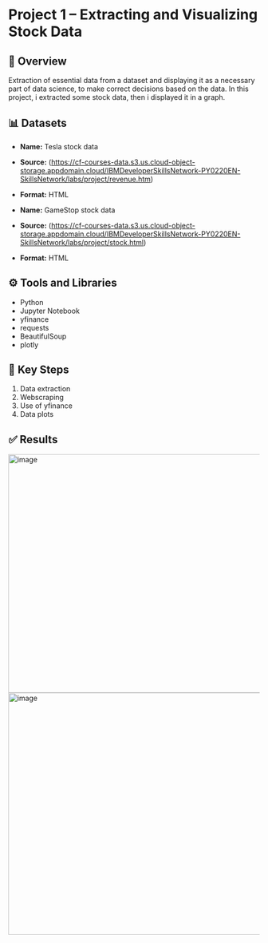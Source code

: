 # Project 1 – Extracting and Visualizing Stock Data

## 🧩 Overview
Extraction of essential data from a dataset and displaying it as a necessary part of data science, to make correct decisions based on the data. In this project, i extracted some stock data, then i displayed it in a graph.

## 📊 Datasets
- **Name:** Tesla stock data
- **Source:** (https://cf-courses-data.s3.us.cloud-object-storage.appdomain.cloud/IBMDeveloperSkillsNetwork-PY0220EN-SkillsNetwork/labs/project/revenue.htm)
- **Format:** HTML

- **Name:** GameStop stock data
- **Source:** (https://cf-courses-data.s3.us.cloud-object-storage.appdomain.cloud/IBMDeveloperSkillsNetwork-PY0220EN-SkillsNetwork/labs/project/stock.html)
- **Format:** HTML

## ⚙️ Tools and Libraries
- Python
- Jupyter Notebook
- yfinance
- requests
- BeautifulSoup
- plotly

## 🚀 Key Steps
1. Data extraction 
2. Webscraping
3. Use of yfinance
4. Data plots

## ✅ Results
<img width="1147" height="478" alt="image" src="https://github.com/user-attachments/assets/b7cfa79c-336d-412b-bb47-277540848a78" />
<img width="1143" height="485" alt="image" src="https://github.com/user-attachments/assets/93eff789-a1ef-4009-925d-aff2eb092acc" />
